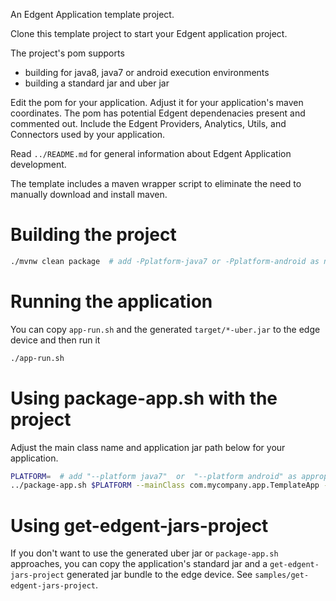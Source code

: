An Edgent Application template project.

Clone this template project to start your Edgent application project.

The project's pom supports

- building for java8, java7 or android execution environments
- building a standard jar and uber jar

Edit the pom for your application.  Adjust it for your application's maven coordinates.
The pom has potential Edgent dependenacies present and commented out.
Include the Edgent Providers, Analytics, Utils, and Connectors used by your application.

Read `../README.md` for general information about Edgent Application development.

The template includes a maven wrapper script to eliminate the need to
manually download and install maven.

# Building the project
```sh
./mvnw clean package  # add -Pplatform-java7 or -Pplatform-android as needed
```

# Running the application

You can copy `app-run.sh` and the generated `target/*-uber.jar` to the 
edge device and then run it
```sh
./app-run.sh
```

# Using package-app.sh with the project

Adjust the main class name and application jar path below for your application.
```sh
PLATFORM=  # add "--platform java7"  or  "--platform android" as appropriate
../package-app.sh $PLATFORM --mainClass com.mycompany.app.TemplateApp --appjar target/my-app-1.0-SNAPSHOT.jar
```

# Using get-edgent-jars-project

If you don't want to use the generated uber jar or `package-app.sh`
approaches, you can copy the application's standard jar and a
`get-edgent-jars-project` generated jar bundle to the edge device.
See `samples/get-edgent-jars-project`.
